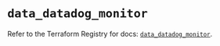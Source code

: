 # `data_datadog_monitor`

Refer to the Terraform Registry for docs: [`data_datadog_monitor`](https://registry.terraform.io/providers/datadog/datadog/3.66.0/docs/data-sources/monitor).
